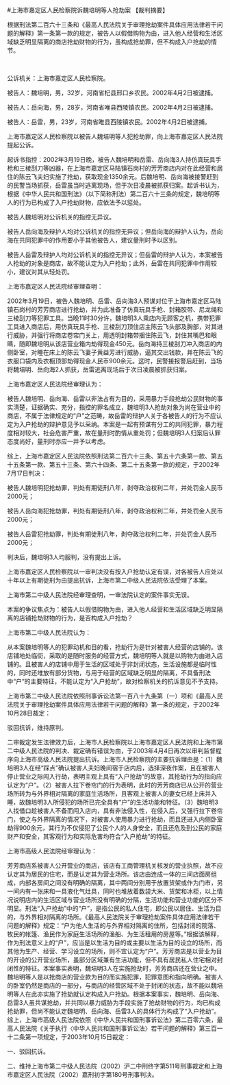 #上海市嘉定区人民检察院诉魏培明等人抢劫案 
【裁判摘要】

根据刑法第二百六十三条和《最高人民法院关于审理抢劫案件具体应用法律若干问题的解释》第一条第一款的规定，被告人以假借购物为由，进入他人经营和生活区域缺乏明显隔离的商店抢劫财物的行为，虽构成抢劫罪，但不构成入户抢劫的情节。

 

公诉机关：上海市嘉定区人民检察院。

被告人：魏培明，男，32岁，河南省杞县邢口乡农民。2002年4月2日被逮捕。

被告人：岳向海，男，28岁，河南省唯县西陵镇农民。2002年4月2日被逮捕。

被告人：岳雷，男，23岁，河南省睢县西陵镇农民。2002年4月2日被逮捕。

上海市嘉定区人民检察院以被告人魏培明等人犯抢劫罪，向上海市嘉定区人民法院提起公诉。

起诉书指控：2002年3月19日晚，被告人魏培明和岳雷、岳向海3人持仿真玩具手枪和三棱刮刀等凶器，在上海市嘉定区马陆镇石岗村的芳芳商店内对在此经营和居住的陈云飞夫妇实施了抢劫，获取现金1350余元。后魏培明、岳向海被接警赶到的民警当场抓获，岳雷虽当时逃离现场，但于次日凌晨被抓获归案。起诉书认为，根据《中华人民共和国刑法》（以下简称刑法）第二百六十三条的规定，魏培明等人的行为已构成了入户抢劫财物，应依法予以惩处。

被告人魏培明对公诉机关的指控无异议。

被告人岳向海及辩护人均对公诉机关的指控无异议；但岳向海的辩护人认为，岳向海在共同犯罪中的作用要小于其他被告人，建议量刑时予以区别。

被告人岳雷及辩护人均对公诉机关的指控无异议；但岳雷的辩护人认为，本案被告人抢劫的对象是商店，故不能认定为入户抢劫；此外，岳雷在共同犯罪中作用较小，建议对其从轻处罚。

上海市嘉定区人民法院经审理查明：

2002年3月19日，被告人魏培明、岳雷、岳向海3人预谋对位于上海市嘉定区马陆镇石岗村的芳芳商店进行抢劫，并为此准备了仿真玩具手枪、封箱胶带、尼龙绳和三棱刮刀等犯罪工具。当晚11时30分许，魏培明3人乘店内无顾客之机，携带犯罪工具进入商店后，用仿真玩具手枪、三棱刮刀顶住店主陈云飞头部及胸部，对其进行威胁，并强行将商店卷帘门关上，用透明封箱带捆住陈云飞，封住其嘴巴和眼睛，随即魏培明从该店营业箱内劫得现金450元。岳向海持三棱刮刀冲入商店的内侧卧室，对睡在床上的陈云飞妻子黄益芳进行威胁，逼其交出钱款，并在陈云飞的衣服口袋内及衣橱顶部劫得现金人民币900余元。这时，民警接报警后赶到，当场将魏培明、岳向海2人抓获，岳雷逃离现场后于次日凌晨被抓获归案。

上海市嘉定区人民法院经审理认为：

被告人魏培明、岳向海、岳雷以非法占有为目的，采用暴力手段抢劫公民财物的事实清楚，证据确实、充分，指控的罪名成立，魏培明3人抢劫对象为尚在营业中的商店，不属于法律规定的“户”之范畴，故岳雷的辩护人关于各被告人的行为不应认定为入户抢劫的辩护意见予以采纳。本案是一起有预谋有分工的共同犯罪，暴力程度相对较大，社会危害严重，故在量刑时酌情从重处罚；但魏培明3人归案后认罪态度尚好，量刑时亦应一并予以考虑。

综上，上海市嘉定区人民法院依照刑法第二百六十三条、第五十六条第一款、第五十五条第一款、第五十三条、第六十四条、第二十五条第一款的规定，于2002年7月17日判决：

被告人魏培明犯抢劫罪，判处有期徒刑八年，剥夺政治权利二年，并处罚金人民币2000元；

被告人岳向海犯抢劫罪，判处有期徒刑八年，剥夺政治权利二年，并处罚金人民币2000元；

被告人岳雷犯抢劫罪，判处有期徒刑八年，剥夺政治权利二年，并处罚金人民币2000元；

判决后，魏培明3人均服判，没有提出上诉。

上海市嘉定区人民检察院以一审判决没有按入户抢劫认定有误，对各被告人应处以十年以上有期徒刑为由提出抗诉，上海市第二中级人民法院依法受理了本案。

上海市第二中级人民法院经审理查明，一审法院认定的案件事实无误。

本案的争议焦点为：被告人以假借购物为由，进入他人经营和生活区域缺乏明显隔离的店铺抢劫财物的行为，是否构成入户抢劫？

上海市第二中级人民法院认为：

从本案魏培明等人的犯罪动机和目的看，抢劫行为是针对被害人经营的店铺的。该店铺地处临街，采取的是随时服务的经营方式，魏培明等人就是以购物为由进入店铺的。且被害人的店铺中用于生活的区域处于非封闭状态，生活设施都是临时性的，同时还堆放有部分货物，与用于经营的区域缺乏明显的隔离，不具备刑法中“户”的主要特征，不能认定为“入户抢劫”，故对检察机关的抗诉意见不予支持。

上海市第二中级人民法院依照刑事诉讼法第一百八十九条第（一）项和《最高人民法院关于审理抢劫案件具体应用法律若干问题的解释》第一条的规定，于2002年10月28日裁定：

驳回抗诉，维持原判。

二审裁定发生法律效力后，上海市人民检察院以上海市嘉定区人民法院和上海市第二中级人民法院的判决、裁定确有错误为由，于2003年4月4日再次以审判监督程序向上海市高级人民法院提出抗诉。上海市人民检察院的主要抗诉理由是：（1）魏培明3人在经“踩点”确认被害人夫妇晚间宿于店内后，选择深夜作案，且在被害人停止营业之际闯入行劫，表明主观上具有“入户抢劫”的故意，其抢劫行为的指向应认定为“户”。（2）被害人拉下卷帘门的行为表明，此时的芳芳商店已从公开的营业场所转为与外界相对隔离的家庭生活场所，且客观上被害人的妻女已经上床并入睡，故魏培明3人所侵犯的场所已完全具有“户”的生活功能和特征。（3）魏培明3人找借口趁被害人不备而闯入店内，具有非法侵入性，在侵入后，又强行拉下卷帘门，使之与外界隔离的情况下，对被害人使用暴力进行抢劫，而且还进入内侧卧室劫得900余元，其行为不仅侵犯了公民个人的人身安全，而且还危及到公民的家庭财产和安全，其客观行为和实际危害均符合“入户抢劫”的特征。

上海市高级人民法院经审理认为：

芳芳商店系被害人公开营业的商店，该店有工商管理机关核发的营业执照，故不应认定其为居民的住宅，而是认定其为营业场所。该店由连成一体的三间店面房组成，内部各房间之间没有明确的隔离，其中两间分别用于放置货架或作为门市，另一间内有一张床和一具液化气灶具，同时也堆放着数袋大米、货架和冰柜，以上情况说明店内的生活区域与营业场所没有明确的分隔，生活功能和营业功能的区分不明显。刑法“入户抢劫”中的“户”，是指公民的私人住宅，即公民以居住、生活为目的，与外界相对隔离的场所。《最高人民法院关于审理抢劫案件具体应用法律若干问题的解释》规定：“户为他人生活的与外界相对隔离的住所，包括封闭的院落、牧民的帐篷、渔民作为家庭生活场所的渔船、为生活租用的房屋等。”根据该解释，作为刑法意义上的“户”，应当是以生活为目的或主要以生活为目的设立的场所，而其他为生产、经营、学习设立的场所，则不宜认定为“户”。芳芳商店是以营业为目的开设的公开营业场所，虽部分区域兼有生活功能，但不具有居民私人住宅相对封闭性的特征。本案事实表明，魏培明3人在实施抢劫时，芳芳商店还在营业之中。魏培明等人是以抢商店的营业款为目的而实施犯罪，犯罪意图和指向明确。被害人的卧室仍然是商店的一部分，与商店的经营区域不处于封闭的状态，故不能以魏培明等人在此亦实施了抢劫就认定构成入户抢劫。根据本案事实，魏培明、岳向海、岳雷3人虽共谋抢劫，并共同以暴力威胁为手段实施了抢劫财物的行为，均已构成抢劫罪，但尚不能认定魏培明、岳向海、岳雷3人的具体行为构成了“入户抢劫”。综上，上海市高级人民法院依照《中华人民共和国刑事诉讼法》第二百零六条，最高人民法院《关于执行〈中华人民共和国刑事诉讼法〉若干问题的解释》第三百一十二条第一项规定，于2003年10月15日裁定：

一、驳回抗诉。

二、维持上海市第二中级人民法院（2002）沪二中刑终字第511号刑事裁定和上海市嘉定区人民法院（2002）嘉刑初字第180号刑事判决。


